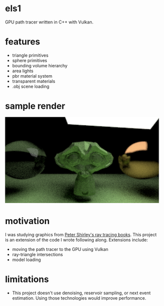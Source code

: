 # els1

GPU path tracer written in C++ with Vulkan.

# features

* triangle primitives
* sphere primitives
* bounding volume hierarchy
* area lights
* pbr material system
* transparent materials
* .obj scene loading

# sample render

![image](examples/example.png)

# motivation

I was studying graphics from [Peter Shirley's ray tracing books](https://raytracing.github.io/). This project is an extension of the code I wrote following along. Extensions include:
* moving the path tracer to the GPU using Vulkan
* ray-triangle intersections
* model loading

# limitations

* This project doesn't use denoising, reservoir sampling, or next event estimation. Using those technologies would improve performance. 

